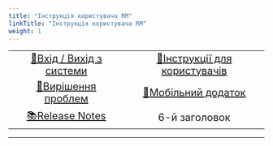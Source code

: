 ```yaml
---
title: "Інструкція користувача RM"
linkTitle: "Інструкція користувача RM"
weight: 1
---
```


<center>

| | |
|:-:|:--:|
| [ 🔐Вхід / Вихід з системи](/docs/login_logout/) | [📜Інструкції для користувачів](User_Manual/UM_ToC.md) |
| [🙋Вирішення проблем](/docs/troubleshooting) | [📱Мобільний додаток](mobeileapp.md) |
| [ 📚Release Notes](/docs/releasenotes/releasenotes/) | 6-й заголовок |

---
</center>



<!---
CSS
-->

<style>
td {
  font-size: 20px
}
</style>